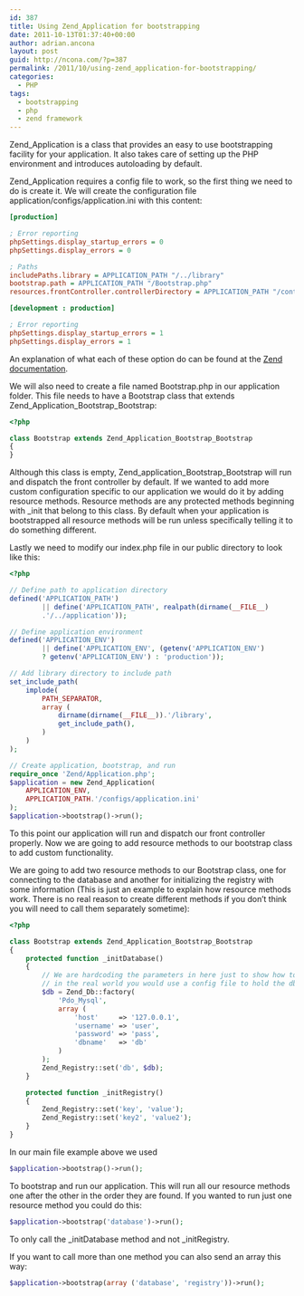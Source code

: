 ```yaml
---
id: 387
title: Using Zend_Application for bootstrapping
date: 2011-10-13T01:37:40+00:00
author: adrian.ancona
layout: post
guid: http://ncona.com/?p=387
permalink: /2011/10/using-zend_application-for-bootstrapping/
categories:
  - PHP
tags:
  - bootstrapping
  - php
  - zend framework
---
```

Zend_Application is a class that provides an easy to use bootstrapping facility for your application. It also takes care of setting up the PHP environment and introduces autoloading by default.

Zend_Application requires a config file to work, so the first thing we need to do is create it. We will create the configuration file application/configs/application.ini with this content:

```ini
[production]

; Error reporting
phpSettings.display_startup_errors = 0
phpSettings.display_errors = 0

; Paths
includePaths.library = APPLICATION_PATH "/../library"
bootstrap.path = APPLICATION_PATH "/Bootstrap.php"
resources.frontController.controllerDirectory = APPLICATION_PATH "/controllers"

[development : production]

; Error reporting
phpSettings.display_startup_errors = 1
phpSettings.display_errors = 1
```

<!--more-->


An explanation of what each of these option do can be found at the [Zend documentation](http://framework.zend.com/manual/en/zend.application.core-functionality.html).

We will also need to create a file named Bootstrap.php in our application folder. This file needs to have a Bootstrap class that extends Zend\_Application\_Bootstrap_Bootstrap:

```php
<?php

class Bootstrap extends Zend_Application_Bootstrap_Bootstrap
{
}
```

Although this class is empty, Zend\_application\_Bootstrap\_Bootstrap will run and dispatch the front controller by default. If we wanted to add more custom configuration specific to our application we would do it by adding resource methods. Resource methods are any protected methods beginning with \_init that belong to this class. By default when your application is bootstrapped all resource methods will be run unless specifically telling it to do something different.

Lastly we need to modify our index.php file in our public directory to look like this:

```php
<?php

// Define path to application directory
defined('APPLICATION_PATH')
        || define('APPLICATION_PATH', realpath(dirname(__FILE__)
        .'/../application'));

// Define application environment
defined('APPLICATION_ENV')
        || define('APPLICATION_ENV', (getenv('APPLICATION_ENV')
        ? getenv('APPLICATION_ENV') : 'production'));

// Add library directory to include path
set_include_path(
    implode(
        PATH_SEPARATOR,
        array (
            dirname(dirname(__FILE__)).'/library',
            get_include_path(),
        )
    )
);

// Create application, bootstrap, and run
require_once 'Zend/Application.php';
$application = new Zend_Application(
    APPLICATION_ENV,
    APPLICATION_PATH.'/configs/application.ini'
);
$application->bootstrap()->run();
```

To this point our application will run and dispatch our front controller properly. Now we are going to add resource methods to our bootstrap class to add custom functionality.

We are going to add two resource methods to our Bootstrap class, one for connecting to the database and another for initializing the registry with some information (This is just an example to explain how resource methods work. There is no real reason to create different methods if you don&#8217;t think you will need to call them separately sometime):

```php
<?php

class Bootstrap extends Zend_Application_Bootstrap_Bootstrap
{
    protected function _initDatabase()
    {
        // We are hardcoding the parameters in here just to show how to bootstrap
        // in the real world you would use a config file to hold the db parameters
        $db = Zend_Db::factory(
            'Pdo_Mysql',
            array (
                'host'     => '127.0.0.1',
                'username' => 'user',
                'password' => 'pass',
                'dbname'   => 'db'
            )
        );
        Zend_Registry::set('db', $db);
    }

    protected function _initRegistry()
    {
        Zend_Registry::set('key', 'value');
        Zend_Registry::set('key2', 'value2');
    }
}
```

In our main file example above we used

```php
$application->bootstrap()->run();
```

To bootstrap and run our application. This will run all our resource methods one after the other in the order they are found. If you wanted to run just one resource method you could do this:

```php
$application->bootstrap('database')->run();
```

To only call the \_initDatabase method and not \_initRegistry.

If you want to call more than one method you can also send an array this way:

```php
$application->bootstrap(array ('database', 'registry'))->run();
```

